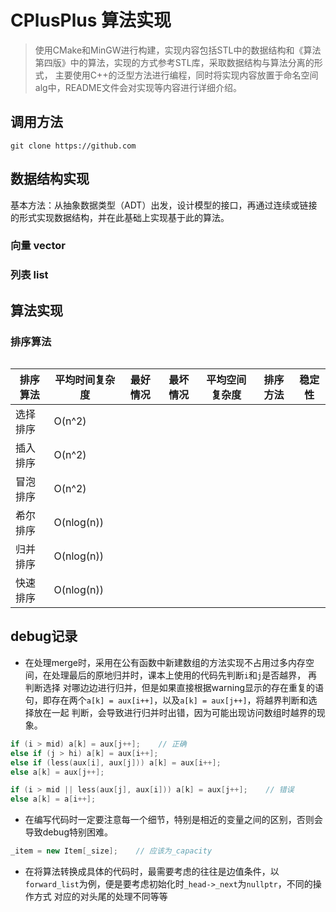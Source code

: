 # CPlusPlus 算法实现

> 使用CMake和MinGW进行构建，实现内容包括STL中的数据结构和《算法 第四版》中的算法，实现的方式参考STL库，采取数据结构与算法分离的形式，
> 主要使用C++的泛型方法进行编程，同时将实现内容放置于命名空间alg中，README文件会对实现等内容进行详细介绍。

## 调用方法

```shell
git clone https://github.com 
```

## 数据结构实现

基本方法：从抽象数据类型（ADT）出发，设计模型的接口，再通过连续或链接的形式实现数据结构，并在此基础上实现基于此的算法。

### 向量 vector

### 列表 list

## 算法实现

### 排序算法

<math>\frac{a}{b}</math><math>

| 排序算法 | 平均时间复杂度     | 最好情况 | 最坏情况 | 平均空间复杂度 | 排序方法 | 稳定性 |
|------|-------------|------|------|---------|------|-----|
| 选择排序 | O(n^2)      |      |      |         |      |     |
| 插入排序 | O(n^2)      |      |      |         |      |     |
| 冒泡排序 | O(n^2)      |      |      |         |      |     |
| 希尔排序 | O(nlog(n))  |      |      |         |      |     |
| 归并排序 | O(nlog(n))  |      |      |         |      |     |
| 快速排序 | O(nlog(n))  |      |      |         |      |     |

## debug记录

* 在处理merge时，采用在公有函数中新建数组的方法实现不占用过多内存空间，在处理最后的原地归并时，课本上使用的代码先判断`i`和`j`是否越界， 再判断选择
  对哪边边进行归并，但是如果直接根据warning显示的存在重复的语句，即存在两个`a[k] = aux[i++]`，以及`a[k] = aux[j++]`，将越界判断和选择放在一起
  判断，会导致进行归并时出错，因为可能出现访问数组时越界的现象。

```c++
if (i > mid) a[k] = aux[j++];    // 正确
else if (j > hi) a[k] = aux[i++];
else if (less(aux[i], aux[j])) a[k] = aux[i++];
else a[k] = aux[j++];
```

```c++
if (i > mid || less(aux[j], aux[i])) a[k] = aux[j++];    // 错误
else a[k] = a[i++];
```

* 在编写代码时一定要注意每一个细节，特别是相近的变量之间的区别，否则会导致debug特别困难。

```c++
_item = new Item[_size];    // 应该为_capacity     
```

* 在将算法转换成具体的代码时，最需要考虑的往往是边值条件，以`forward_list`为例，便是要考虑初始化时`_head->_next`为`nullptr`，不同的操作方式
  对应的对头尾的处理不同等等